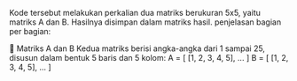 Kode tersebut melakukan perkalian dua matriks berukuran 5x5, yaitu matriks A dan B. Hasilnya disimpan dalam matriks hasil.
penjelasan bagian per bagian:

📌 Matriks A dan B
Kedua matriks berisi angka-angka dari 1 sampai 25, disusun dalam bentuk 5 baris dan 5 kolom:
A = [
    [1, 2, 3, 4, 5],
    ...
]
B = [
    [1, 2, 3, 4, 5],
    ...
]
